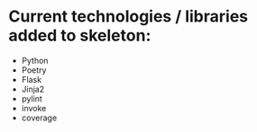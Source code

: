 # Current technologies / libraries added to skeleton:

- Python
- Poetry
- Flask
- Jinja2
- pylint
- invoke
- coverage

